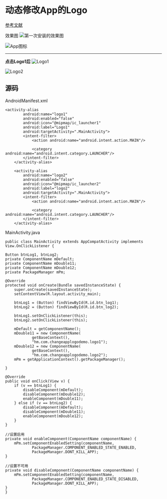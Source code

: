 # 动态修改App的Logo

[参考文献](http://blog.csdn.net/eclipsexys/article/details/53791818)

效果图
![第一次安装的效果图](https://ww3.sinaimg.cn/large/006tKfTcgw1fbejhzje8qj30hq0b6dge.jpg)

![App图标](https://ww3.sinaimg.cn/large/006tKfTcgw1fbejj4kp66j30kg11egp2.jpg)

---
**点击Logo1后**
![Logo1](https://ww3.sinaimg.cn/large/006tKfTcgw1fbejkii4t9j30kg11edj7.jpg)

![Logo2](https://ww3.sinaimg.cn/large/006tKfTcgw1fbejlau9yfj30kg11ewhz.jpg)

## 源码
AndroidManifest.xml 
	
	<activity-alias
            android:name="logo1"
            android:enabled="false"
            android:icon="@mipmap/ic_launcher1"
            android:label="Logo1"
            android:targetActivity=".MainActivity">
            <intent-filter>
                <action android:name="android.intent.action.MAIN"/>

                <category android:name="android.intent.category.LAUNCHER"/>
            </intent-filter>
        </activity-alias>

        <activity-alias
            android:name="logo2"
            android:enabled="false"
            android:icon="@mipmap/ic_launcher2"
            android:label="logo2"
            android:targetActivity=".MainActivity">
            <intent-filter>
                <action android:name="android.intent.action.MAIN"/>

                <category android:name="android.intent.category.LAUNCHER"/>
            </intent-filter>
        </activity-alias>


MainActivity.java
	
	public class MainActivity extends AppCompatActivity implements View.OnClickListener {

    Button btnLog1, btnLog2;
    private ComponentName mDefault;
    private ComponentName mDouble11;
    private ComponentName mDouble12;
    private PackageManager mPm;

    @Override
    protected void onCreate(Bundle savedInstanceState) {
        super.onCreate(savedInstanceState);
        setContentView(R.layout.activity_main);

        btnLog1 = (Button) findViewById(R.id.btn_log1);
        btnLog2 = (Button) findViewById(R.id.btn_log2);

        btnLog1.setOnClickListener(this);
        btnLog2.setOnClickListener(this);

        mDefault = getComponentName();
        mDouble11 = new ComponentName(
                getBaseContext(),
                "hm.com.changeapplogodemo.logo1");
        mDouble12 = new ComponentName(
                getBaseContext(),
                "hm.com.changeapplogodemo.logo2");
        mPm = getApplicationContext().getPackageManager();

    }

    @Override
    public void onClick(View v) {
        if (v == btnLog1) {
            disableComponent(mDefault);
            disableComponent(mDouble12);
            enableComponent(mDouble11);
        } else if (v == btnLog2) {
            disableComponent(mDefault);
            disableComponent(mDouble11);
            enableComponent(mDouble12);
        }
    }

    //设置启用
    private void enableComponent(ComponentName componentName) {
        mPm.setComponentEnabledSetting(componentName,
                PackageManager.COMPONENT_ENABLED_STATE_ENABLED,
                PackageManager.DONT_KILL_APP);
    }

    //设置不可用
    private void disableComponent(ComponentName componentName) {
        mPm.setComponentEnabledSetting(componentName,
                PackageManager.COMPONENT_ENABLED_STATE_DISABLED,
                PackageManager.DONT_KILL_APP);
    }
	}
